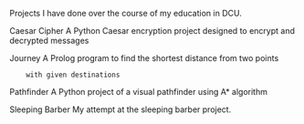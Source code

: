 Projects I have done over the course of my education in DCU.

Caesar Cipher
		A Python Caesar encryption project designed to encrypt and decrypted messages


Journey
		A Prolog program to find the shortest distance from two points

		with given destinations


Pathfinder
		A Python project of a visual pathfinder using A* algorithm


Sleeping Barber
		My attempt at the sleeping barber project.